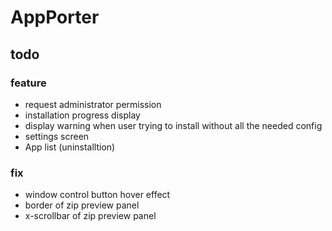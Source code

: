 # AppPorter

## todo

### feature

- request administrator permission
- installation progress display
- display warning when user trying to install without all the needed config
- settings screen
- App list (uninstalltion)

### fix

- window control button hover effect
- border of zip preview panel
- x-scrollbar of zip preview panel
